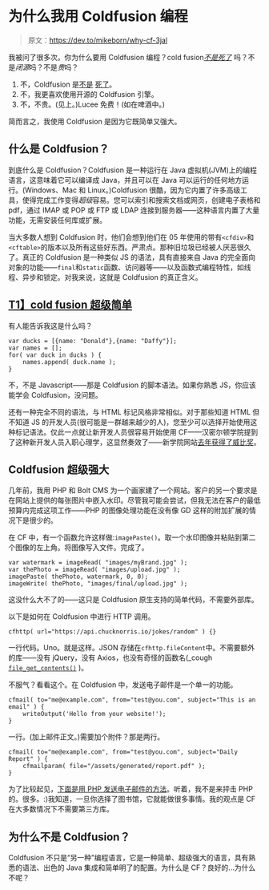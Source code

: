 # 为什么我用 Coldfusion 编程

> 原文：<https://dev.to/mikeborn/why-cf-3jal>

我被问了很多次。你为什么要用 Coldfusion 编程？cold fusion[*不是死了*](https://mrphilmunro.wordpress.com/2014/05/05/is-coldfusion-dead/) 吗？不是*闭源*吗？不是*贵*吗？

1.  不，Coldfusion 是[不是](https://blog.reybango.com/2006/10/26/is-coldfusion-really-dead/) [死了](https://wris.com/blog/2018/04/04/coldfusion-is-not-dead)。
2.  不，我更喜欢使用开源的 Coldfusion 引擎。
3.  不，不贵。(见上。)Lucee 免费！(如在啤酒中。)

简而言之，我使用 Coldfusion 是因为它既简单又强大。

## 什么是 Coldfusion？

到底什么是 Coldfusion？Coldfusion 是一种运行在 Java 虚拟机(JVM)上的编程语言，这意味着它可以编译成 Java，并且可以在 Java 可以运行的任何地方运行。(Windows、Mac 和 Linux。)Coldfusion 很酷，因为它内置了许多高级工具，使得完成工作变得*超级*容易。您可以索引和搜索文档或网页，创建电子表格和 pdf，通过 IMAP 或 POP 或 FTP 或 LDAP 连接到服务器——这种语言内置了大量功能，无需安装任何库或扩展。

当大多数人想到 Coldfusion 时，他们会想到他们在 05 年使用的带有`<cfdiv>`和`<cftable>`的版本以及所有这些好东西。严肃点。那种旧垃圾已经被人厌恶很久了。真正的 Coldfusion 是一种类似 JS 的语法，具有直接来自 Java 的完全面向对象的功能——`final`和`static`函数、访问器等——以及函数式编程特性，如线程、异步和锁定。对我来说，这就是 Coldfusion 的真正含义。

## [T1】cold fusion 超级简单](#coldfusion-is-super-easy)

有人能告诉我这是什么吗？

```
var ducks = [{name: "Donald"},{name: "Daffy"}];
var names = [];
for( var duck in ducks ) {
    names.append( duck.name );
} 
```

不，不是 Javascript——那是 Coldfusion 的脚本语法。如果你熟悉 JS，你应该能学会 Coldfusion，没问题。

还有一种完全不同的语法，与 HTML 标记风格非常相似。对于那些知道 HTML 但不知道 JS 的开发人员(很可能是一群越来越少的人)，您至少可以选择开始使用这种标记语法。仅此一点就让新开发人员很容易开始使用 CF——汉密尔顿学院提到了这种新开发人员入职心理学，这显然奏效了——新学院网站[去年获得了威比奖](https://www.rasia.io/blog/case-study-hamilton-college.html)。

## Coldfusion 超级强大

几年前，我用 PHP 和 Bolt CMS 为一个画家建了一个网站。客户的另一个要求是在网站上提供的每张图片中嵌入水印。尽管我可能会尝试，但我无法在客户的最低预算内完成这项工作——PHP 的图像处理功能在没有像 GD 这样的附加扩展的情况下是很少的。

在 CF 中，有一个函数允许这样做:`imagePaste()`。取一个水印图像并粘贴到第二个图像的左上角。将图像写入文件。完成了。

```
var watermark = imageRead( "images/myBrand.jpg" );
var thePhoto = imageRead( "images/upload.jpg" );
imagePaste( thePhoto, watermark, 0, 0);
imageWrite( thePhoto, "images/final/upload.jpg" ); 
```

这没什么大不了的——这只是 Coldfusion 原生支持的简单代码，不需要外部库。

以下是如何在 Coldfusion 中进行 HTTP 调用。

```
cfhttp( url="https://api.chucknorris.io/jokes/random" ) {} 
```

一行代码。Uno。就是这样。JSON 存储在`cfhttp.fileContent`中。不需要额外的库——没有 jQuery，没有 Axios，也没有奇怪的函数名(_cough [`file_get_contents()`](https://stackoverflow.com/questions/959063/how-to-send-a-get-request-from-php_) )。

不服气？看看这个。在 Coldfusion 中，发送电子邮件是一个单一的功能。

```
cfmail( to="me@example.com", from="test@you.com", subject="This is an email" ) {
    writeOutput('Hello from your website!');
} 
```

一行。(加上邮件正文。)需要加个附件？那是两行。

```
cfmail( to="me@example.com", from="test@you.com", subject="Daily Report" ) {
    cfmailparam( file="/assets/generated/report.pdf" );
} 
```

为了比较起见，[下面是用 PHP 发送电子邮件的方法](https://www.tutdepot.com/php-e-mail-attachment-script/)。听着，我不是来抨击 PHP 的。很多。:)我知道，一旦你选择了图书馆，它就能做很多事情。我的观点是 CF 在大多数情况下不需要第三方库。

## 为什么不是 Coldfusion？

Coldfusion 不只是“另一种”编程语言，它是一种简单、超级强大的语言，具有熟悉的语法、出色的 Java 集成和简单明了的配置。为什么是 CF？良好的...为什么不呢？
